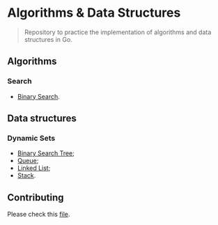 # Algorithms & Data Structures

> Repository to practice the implementation of algorithms and data structures in Go.

## Algorithms

### Search

- [Binary Search](search/binary_search.go).

## Data structures

### Dynamic Sets

- [Binary Search Tree](set/tree.go);
- [Queue](set/queue.go);
- [Linked List](set/list.go);
- [Stack](set/stack.go).

## Contributing

Please check this [file](docs/CONTRIBUTING.md).
